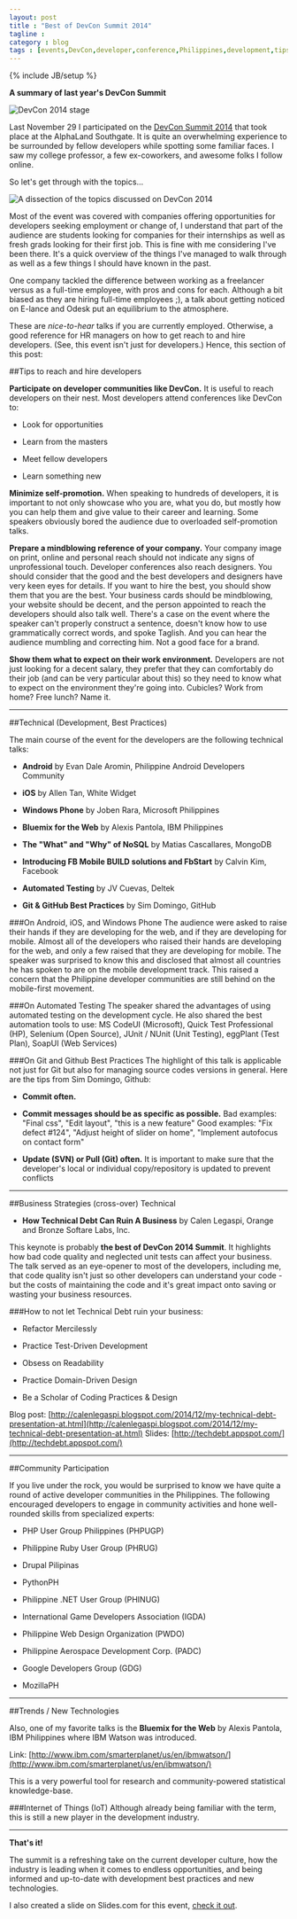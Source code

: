 ```yaml
---
layout: post
title : "Best of DevCon Summit 2014"
tagline : 
category : blog
tags : [events,DevCon,developer,conference,Philippines,development,tips,best practices,featured]
---
```

{% include JB/setup %}

**A summary of last year's DevCon Summit**

![DevCon 2014 stage](/assets/images/posts/2015/devcon-2014-stage.jpg)

Last November 29 I participated on the [DevCon Summit 2014](http://summit.devcon.ph/2014/) that took place at the AlphaLand Southgate. It is quite an overwhelming experience to be surrounded by fellow developers while spotting some familiar faces. I saw my college professor, a few ex-coworkers, and awesome folks I follow online.

So let's get through with the topics...

![A dissection of the topics discussed on DevCon 2014](/assets/images/posts/2015/topics-discussed-on-devcon-2014.png)

Most of the event was covered with companies offering opportunities for developers seeking employment or change of, I understand that part of the audience are students looking for companies for their internships as well as fresh grads looking for their first job. This is fine with me considering I've been there. It's a quick overview of the things I've managed to walk through as well as a few things I should have known in the past.

One company tackled the difference between working as a freelancer versus as a full-time employee, with pros and cons for each. Although a bit biased as they are hiring full-time employees ;), a talk about getting noticed on E-lance and Odesk put an equilibrium to the atmosphere.

These are *nice-to-hear* talks if you are currently employed. Otherwise, a good reference for HR managers on how to get reach to and hire developers. (See, this event isn't just for developers.) Hence, this section of this post:

##Tips to reach and hire developers

**Participate on developer communities like DevCon.** It is useful to reach developers on their nest. Most developers attend conferences like DevCon to:
​

* Look for opportunities

* Learn from the masters

* Meet fellow developers

* Learn something new


**Minimize self-promotion.** When speaking to hundreds of developers, it is important to not only showcase who you are, what you do, but mostly how you can help them and give value to their career and learning. Some speakers obviously bored the audience due to overloaded self-promotion talks.

**Prepare a mindblowing reference of your company.** Your company image on print, online and personal reach should not indicate any signs of unprofessional touch. Developer conferences also reach designers. You should consider that the good and the best developers and designers have very keen eyes for details. If you want to hire the best, you should show them that you are the best. Your business cards should be mindblowing, your website should be decent, and the person appointed to reach the developers should also talk well. There's a case on the event where the speaker can't properly construct a sentence, doesn't know how to use grammatically correct words, and spoke Taglish. And you can hear the audience mumbling and correcting him. Not a good face for a brand.

**Show them what to expect on their work environment.** Developers are not just looking for a decent salary, they prefer that they can comfortably do their job (and can be very particular about this) so they need to know what to expect on the environment they're going into. Cubicles? Work from home? Free lunch? Name it. 

* * *

##Technical (Development, Best Practices)

The main course of the event for the developers are the following technical talks:

* **Android** by Evan Dale Aromin, Philippine Android Developers Community

* **iOS** by Allen Tan, White Widget

* **Windows Phone** by Joben Rara, Microsoft Philippines

* **Bluemix for the Web** by Alexis Pantola, IBM Philippines

* **The "What" and "Why" of NoSQL** by Matias Cascallares, MongoDB

* **Introducing FB Mobile BUILD solutions and FbStart** by Calvin Kim, Facebook

* **Automated Testing** by JV Cuevas, Deltek

* **Git & GitHub Best Practices** by Sim Domingo, GitHub



###On Android, iOS, and Windows Phone
The audience were asked to raise their hands if they are developing for the web, and if they are developing for mobile. Almost all of the developers who raised their hands are developing for the web, and only a few raised that they are developing for mobile. The speaker was surprised to know this and disclosed that almost all countries he has spoken to are on the mobile development track. This raised a concern that the Philippine developer communities are still behind on the mobile-first movement.

###On Automated Testing
The speaker shared the advantages of using automated testing on the development cycle. He also shared the best automation tools to use: MS CodeUI (Microsoft), Quick Test Professional (HP), Selenium (Open Source), JUnit / NUnit (Unit Testing), eggPlant (Test Plan), SoapUI (Web Services)

###On Git and Github Best Practices
The highlight of this talk is applicable not just for Git but also for managing source codes versions in general. Here are the tips from Sim Domingo, Github:

* **Commit often.**

* **Commit messages should be as specific as possible.**
  Bad examples: "Final css", "Edit layout",  "this is a new feature"
  Good examples: "Fix defect #124", "Adjust height of slider on home", "Implement autofocus on contact form"

* **Update (SVN) or Pull (Git) often.** It is important to make sure that the developer's local or individual copy/repository is updated to prevent conflicts

* * *

##Business Strategies (cross-over) Technical

* **How Technical Debt Can Ruin A Business** by Calen Legaspi, Orange and Bronze Softare Labs, Inc.

This keynote is probably **the best of DevCon 2014 Summit**. It highlights how bad code quality and neglected unit tests can affect your business. The talk served as an eye-opener to most of the developers, including me, that code quality isn't just so other developers can understand your code - but the costs of maintaining the code and it's great impact onto saving or wasting your business resources.

###How to not let Technical Debt ruin your business:

* Refactor Mercilessly

* Practice Test-Driven Development

* Obsess on Readability

* Practice Domain-Driven Design

* Be a Scholar of Coding Practices & Design

Blog post: [http://calenlegaspi.blogspot.com/2014/12/my-technical-debt-presentation-at.html](http://calenlegaspi.blogspot.com/2014/12/my-technical-debt-presentation-at.html)
Slides: [http://techdebt.appspot.com/](http://techdebt.appspot.com/)

* * *

##Community Participation

If you live under the rock, you would be surprised to know we have quite a round of active developer communities in the Philippines. The following encouraged developers to engage in community activities and hone well-rounded skills from specialized experts:

* PHP User Group Philippines (PHPUGP)

* Philippine Ruby User Group (PHRUG)

* Drupal Pilipinas

* PythonPH

* Philippine .NET User Group (PHINUG)

* International Game Developers Association (IGDA)

* Philippine Web Design Organization (PWDO)

* Philippine Aerospace Development Corp. (PADC)

* Google Developers Group (GDG)

* MozillaPH

* * * 

##Trends / New Technologies

Also, one of my favorite talks is the **Bluemix for the Web** by Alexis Pantola, IBM Philippines where IBM Watson was introduced. 

Link: [http://www.ibm.com/smarterplanet/us/en/ibmwatson/](http://www.ibm.com/smarterplanet/us/en/ibmwatson/)

This is a very powerful tool for research and community-powered statistical knowledge-base.

###Internet of Things (IoT)
Although already being familiar with the term, this is still a new player in the development industry. 

* * *

**That's it!**

The summit is a refreshing take on the current developer culture, how the industry is leading when it comes to endless opportunities, and being informed and up-to-date with development best practices and new technologies.

I also created a slide on Slides.com for this event, [check it out](http://slides.com/gianfaye/devcon-summit-2014-summary#/).


